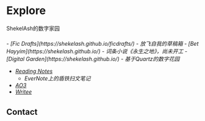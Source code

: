 <!--调用font-awesome图标-->
<link rel="stylesheet" href="https://cdnjs.cloudflare.com/ajax/libs/font-awesome/6.2.1/css/all.min.css">

# Explore

 ShekelAsh的数字家园

<!-- .slide -->
<h6>
- [Fic Drafts](https://shekelash.github.io/ficdrafts/)
  - 放飞自我的草稿箱
- [Bet Hayyim](https://shekelash.github.io/)
  - 词条小说《永生之地》，尚未开工
- [Digital Garden](https://shekelash.github.io/)
  - 基于Quartz的数字花园

<!-- .slide vertical=true -->

- [Reading Notes](https://www.evernote.com/pub/vin-tin/readingnotes)
  - EverNote上的盾铁扫文笔记
- [AO3](https://archiveofourown.org/users/shekelash)
- [Writee](https://writee.org/niimura/)
</h>
<!-- .slide -->

## Contact
 
 <p align="center">
 <a href="https://m.cmx.im/@niimura" target="_blank" style="border:none;"><i class="fa-brands fa-mastodon" style="font-size:48px; padding-right:1em; border:0px; text-align:center"></i></a>
 <a href="https://github.com/shekelash/shekelash.github.io"  style="border:none;" target="_blank"><i class="fa-brands fa-github" style="font-size:48px; padding-right:1em;"></i></a>
 <a href="mailto:111@111.com" target="_blank" style="border:none;"><i class="fa-solid fa-envelope" style="font-size:48px; padding-right:1em; border:0px; text-align:center"></i></a>
 </P>
